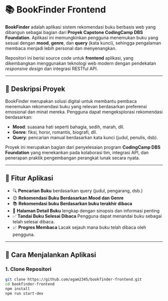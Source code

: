 # 📚 BookFinder Frontend

**BookFinder** adalah aplikasi sistem rekomendasi buku berbasis web yang dibangun sebagai bagian dari **Proyek Capstone CodingCamp DBS Foundation**. Aplikasi ini memungkinkan pengguna menemukan buku yang sesuai dengan **mood**, **genre**, dan **query** (kata kunci), sehingga pengalaman membaca menjadi lebih personal dan menyenangkan.

Repositori ini berisi source code untuk **frontend** aplikasi, yang dikembangkan menggunakan teknologi web modern dengan pendekatan *responsive design* dan integrasi RESTful API.

---

## 🧩 Deskripsi Proyek

BookFinder merupakan solusi digital untuk membantu pembaca menemukan rekomendasi buku yang relevan berdasarkan preferensi emosional dan minat mereka. Pengguna dapat mengeksplorasi rekomendasi berdasarkan:

- **Mood**: suasana hati seperti bahagia, sedih, marah, dll.
- **Genre**: fiksi, horor, romantis, biografi, dll.
- **Query**: pencarian manual berdasarkan kata kunci (judul, penulis, dsb).

Proyek ini merupakan bagian dari penyelesaian program **CodingCamp DBS Foundation** yang menekankan pada kolaborasi tim, integrasi API, dan penerapan praktik pengembangan perangkat lunak secara nyata.

---

## 🌟 Fitur Aplikasi

- 🔍 **Pencarian Buku** berdasarkan query (judul, pengarang, dsb.)
- 😊 **Rekomendasi Buku Berdasarkan Mood dan Genre**
- 📚 **Rekomendasi buku Berdasarkan buku terakhir dibaca**
- 📖 **Halaman Detail Buku** lengkap dengan sinopsis dan informasi penting
- ✅ **Tandai Buku Selesai Dibaca** Pengguna dapat menandai buku sebagai telah selesai dibaca.
- 📈 **Progres Membaca** Lacak sejauh mana buku telah dibaca oleh pengguna.


---

## 🚀 Cara Menjalankan Aplikasi

### 1. Clone Repositori
```bash
git clone https://github.com/agam2345/bookfinder-frontend.git
cd bookfinder-frontend
npm install
npm run start-dev
